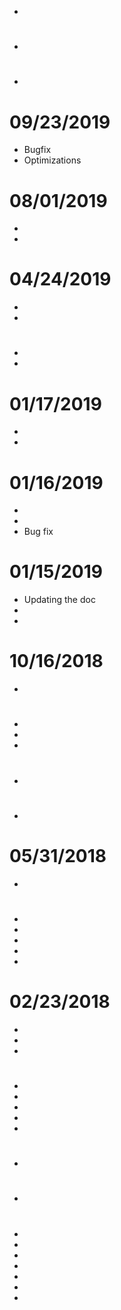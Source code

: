 - 

# 

- 

# 

- 

# 09/23/2019

- Bugfix
- Optimizations

# 08/01/2019

- 
- 

# 04/24/2019

- 
- 

# 

- 
- 

# 01/17/2019

- 
- 

# 01/16/2019

- 
- 
- Bug fix

# 01/15/2019

- Updating the doc
- 
- 

# 10/16/2018

- 

# 

- 
- 
- 

# 

- 

# 

- 

# 05/31/2018

-	

# 

-   
-   
-   
-	
-	

# 02/23/2018

-	
-	
-	

# 

- 	
-   
-   
-   
-   

# 

-   

# 

-   
    

# 

-   
-   
-   
-   
-   
-   
-   
